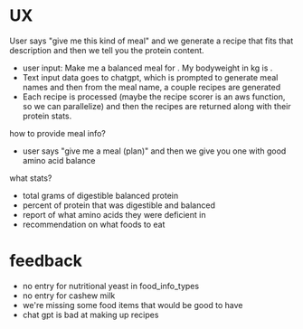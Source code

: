 # UX

User says "give me this kind of meal" and we generate a recipe that fits that description and then we tell you the protein content.

- user input: Make me a balanced <kind> meal for <meal-time>. My bodyweight in kg is <count>.
- Text input data goes to chatgpt, which is prompted to generate meal names and then from the meal name, a couple recipes are generated
- Each recipe is processed (maybe the recipe scorer is an aws function, so we can parallelize) and then the recipes are returned along with their protein stats.


how to provide meal info?
- user says "give me a meal (plan)" and then we give you one with good amino acid balance

what stats?
- total grams of digestible balanced protein
- percent of protein that was digestible and balanced
- report of what amino acids they were deficient in
- recommendation on what foods to eat

# feedback
- no entry for nutritional yeast in food_info_types
- no entry for cashew milk
- we're missing some food items that would be good to have
- chat gpt is bad at making up recipes
